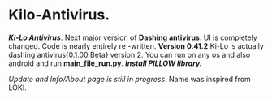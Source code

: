 # Kilo-Antivirus.

**_Ki-Lo Antivirus_**. Next major version of **Dashing antivirus**.
UI is completely changed. Code is nearly entirely re -written.
**Version 0.41.2** Ki-Lo is actually dashing antivirus{0.1.00 Beta} version 2.
You can run on any os and also android and run **main_file_run.py**.
**_Install PILLOW library._**

_Update and Info/About page is still in progress_.
Name was inspired from LOKI.
